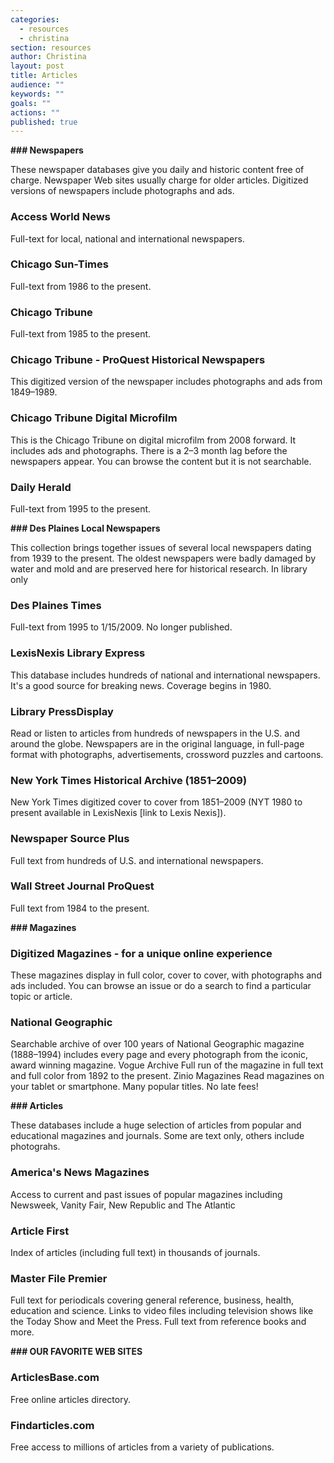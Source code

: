 ```yaml
---
categories: 
  - resources
  - christina
section: resources
author: Christina
layout: post
title: Articles
audience: ""
keywords: ""
goals: ""
actions: ""
published: true
---
```


**### Newspapers**

These newspaper databases give you daily and historic content free of charge. Newspaper Web sites usually charge for older articles. Digitized versions of newspapers include photographs and ads.

### Access World News

Full-text for local, national and international newspapers.

### Chicago Sun-Times

Full-text from 1986 to the present.

### Chicago Tribune

Full-text from 1985 to the present.

### Chicago Tribune - ProQuest Historical Newspapers

This digitized version of the newspaper includes photographs and ads from 1849–1989. 

### Chicago Tribune Digital Microfilm

This is the Chicago Tribune on digital microfilm from 2008 forward. It includes ads and photographs. There is a 2–3 month lag before the newspapers appear. You can browse the content but it is not searchable. 

### Daily Herald

Full-text from 1995 to the present.

**### Des Plaines Local Newspapers**

This collection brings together issues of several local newspapers dating from 1939 to the present. The oldest newspapers were badly damaged by water and mold and are preserved here for historical research. In library only

### Des Plaines Times

Full-text from 1995 to 1/15/2009. No longer published.

### LexisNexis Library Express

This database includes hundreds of national and international newspapers. It's a good source for breaking news. Coverage begins in 1980.

### Library PressDisplay

Read or listen to articles from hundreds of newspapers in the U.S. and around the globe. Newspapers are in the original language, in full-page format with photographs, advertisements, crossword puzzles and cartoons. 

### New York Times Historical Archive (1851–2009)

New York Times digitized cover to cover from 1851–2009 (NYT 1980 to present available in LexisNexis [link to Lexis Nexis]).

### Newspaper Source Plus

Full text from hundreds of U.S. and international newspapers.

### Wall Street Journal ProQuest

Full text from 1984 to the present.


**### Magazines**

### Digitized Magazines - for a unique online experience

These magazines display in full color, cover to cover, with photographs and ads included. You can browse an issue or do a search to find a particular topic or article.

### National Geographic

Searchable archive of over 100 years of National Geographic magazine (1888–1994) includes every page and every photograph from the iconic, award winning magazine.
Vogue Archive
Full run of the magazine in full text and full color from 1892 to the present. 
Zinio Magazines
Read magazines on your tablet or smartphone. Many popular titles. No late fees!

**### Articles**

These databases include a huge selection of articles from popular and educational magazines and journals. Some are text only, others include photograhs.

### America's News Magazines

Access to current and past issues of popular magazines including Newsweek, Vanity Fair, New Republic and The Atlantic

### Article First

Index of articles (including full text) in thousands of journals.


### Master File Premier

Full text for periodicals covering general reference, business, health, education and science. Links to video files including television shows like the Today Show and Meet the Press. Full text from reference books and more.

		 
**### OUR FAVORITE WEB SITES**

### ArticlesBase.com

Free online articles directory. 

### Findarticles.com

Free access to millions of articles from a variety of publications.